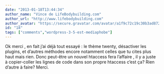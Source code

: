 ```yaml
---
date: "2013-01-18T13:44:34"
author_name: "Vince de LifeBodybuilding.com"
author_url: "http://www.lifebodybuilding.com"
author_avatar: "https://secure.gravatar.com/avatar/a1f9c72c19c30b3ad8724ef3248a61e4"
id: "18"
tags: ["comments","wordpress-3-5-est-mediaphobe"]
---
```

Ok merci , en fait j’ai déjà tout essayé : le thème twenty, désactiver les plugins, et d’autres méthodes encore notamment celles que tu cites plus haut mais rien. Donc peut-être un nouvel htaccess fera l’affaire , il y a juste à copier-coller les lignes de code dans son propre htaccess c’est ça? Rien d’autre à faire? Merci.